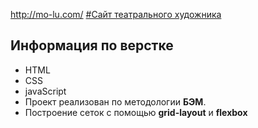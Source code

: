 ‌http://mo-lu.com/ 
[#Сайт театрального художника](https://milla201177.github.io/mo-lu/)

Информация по верстке
-
- HTML
- CSS
- javaScript
- Проект реализован по методологии **БЭМ**. 
- Построение сеток с помощью **grid-layout** и **flexbox**
